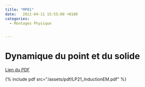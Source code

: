 ```yaml
---
title: "MP01"
date:   2021-04-11 15:55:00 +0100
categories:
  - Montages Physique

  
---
```


# Dynamique du point et du solide

[Lien du PDF](/assets/pdf/LP21_InductionEM.pdf)

{% include pdf src="/assets/pdf/LP21_InductionEM.pdf" %}

